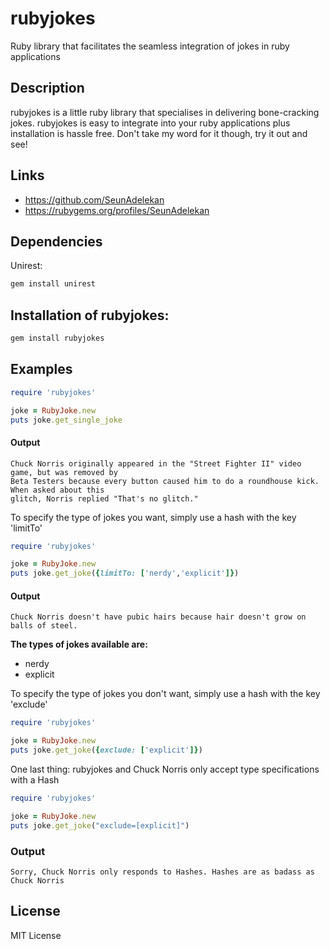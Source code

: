 # rubyjokes
Ruby library that facilitates the seamless integration of jokes in ruby applications
## Description
rubyjokes is a little ruby library that specialises in delivering bone-cracking jokes.
rubyjokes is easy to integrate into your ruby applications plus installation is hassle free.
Don't take my word for it though, try it out and see!

## Links
- https://github.com/SeunAdelekan
- https://rubygems.org/profiles/SeunAdelekan

## Dependencies
Unirest:
```ruby
gem install unirest
```
## Installation of rubyjokes:
```ruby
gem install rubyjokes
```
## Examples
```ruby
require 'rubyjokes'

joke = RubyJoke.new
puts joke.get_single_joke
```
#### Output
```
Chuck Norris originally appeared in the "Street Fighter II" video game, but was removed by
Beta Testers because every button caused him to do a roundhouse kick. When asked about this
glitch, Norris replied "That's no glitch."
```
To specify the type of jokes you want, simply use a hash with the key 'limitTo'
```ruby
require 'rubyjokes'

joke = RubyJoke.new
puts joke.get_joke({limitTo: ['nerdy','explicit']})
```
#### Output
```
Chuck Norris doesn't have pubic hairs because hair doesn't grow on balls of steel.
```
**The types of jokes available are:**
- nerdy
- explicit

To specify the type of jokes you don't want, simply use a hash with the key 'exclude'
```ruby
require 'rubyjokes'

joke = RubyJoke.new
puts joke.get_joke({exclude: ['explicit']})
```
One last thing: rubyjokes and Chuck Norris only accept type specifications with a Hash
```ruby
require 'rubyjokes'

joke = RubyJoke.new
puts joke.get_joke("exclude=[explicit]")
```
### Output
```
Sorry, Chuck Norris only responds to Hashes. Hashes are as badass as Chuck Norris
```

## License
MIT License
